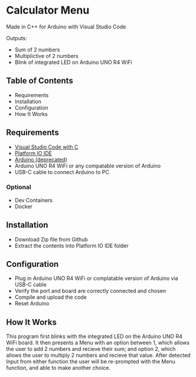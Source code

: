 # Calculator Menu

Made in C++ for Arduino with Visual Studio Code

Outputs:
- Sum of 2 numbers
- Multiplictive of 2 numbers
- Blink of integrated LED on Arduino UNO R4 WiFi

## Table of Contents
- Requirements
- Installation
- Configuration
- How It Works

## Requirements
- [Visual Studio Code with C](https://code.visualstudio.com/download)
- [Platform IO IDE](https://platformio.org/platformio-ide)
- [Arduino (deprecated)](https://github.com/arduino/arduino-cli)
- Arduino UNO R4 WiFi or any compatable version of Arduino
- USB-C cable to connect Arduino to PC

### Optional
- Dev Containers
- Docker

## Installation
- Download Zip file from Github
- Extract the contents into Platform IO IDE folder

## Configuration
- Plug in Arduino UNO R4 WiFi or complatable version of Arduino via USB-C cable
- Verify the port and board are correctly connected and chosen
- Compile and upload the code
- Reset Arduino

## How It Works
This program first blinks with the integrated LED on the Arduino UNO R4 WiFi board.
It then presents a Menu with an option between 1, which allows the user to add 2 numbers and recieve their sum; and option 2, which allows the user to multiply 2 numbers and recieve that value.
After detected Input from either function the user will be re-prompted with the Menu function, and able to make another choice.



